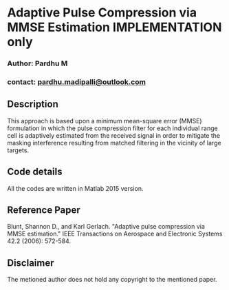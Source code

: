 Adaptive Pulse Compression via MMSE Estimation IMPLEMENTATION only
==================================

### Author: Pardhu M
### contact: pardhu.madipalli@outlook.com


## Description
This approach is based upon a minimum mean-square error (MMSE) formulation in which the pulse compression filter for each individual range cell is adaptively estimated from the received signal in order to mitigate the masking interference resulting from matched filtering in the vicinity of large targets. 

## Code details

All the codes are written in Matlab 2015 version.

## Reference Paper

Blunt, Shannon D., and Karl Gerlach. "Adaptive pulse compression via MMSE estimation." IEEE Transactions on Aerospace and Electronic Systems 42.2 (2006): 572-584.

## Disclaimer

The metioned author does not hold any copyright to the mentioned paper.
